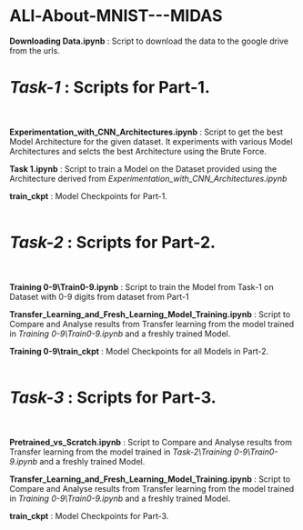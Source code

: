 # ALl-About-MNIST---MIDAS

 **Downloading Data.ipynb** : Script to download the data to the google drive from the urls. 

# *Task-1* : Scripts for Part-1. <br /><br />

   **Experimentation_with_CNN_Architectures.ipynb** : Script to get the best Model Architecture for the given dataset. It experiments with various Model Architectures and selcts the best Architecture using the Brute Force. <br />
  
   **Task 1.ipynb** : Script to train a Model on the Dataset provided using the Architecture derived from *Experimentation_with_CNN_Architectures.ipynb* <br />
  
   **train_ckpt** : Model Checkpoints for Part-1. <br /><br /> 
   
   
   # *Task-2* : Scripts for Part-2. <br /><br />

   **Training 0-9\Train0-9.ipynb** : Script to train the Model from Task-1 on Dataset with 0-9 digits from dataset from Part-1 <br />
  
   **Transfer_Learning_and_Fresh_Learning_Model_Training.ipynb** : Script to Compare and Analyse results from Transfer learning from the model trained in *Training 0-9\Train0-9.ipynb* and a freshly trained Model.  <br />
  
   **Training 0-9\train_ckpt** : Model Checkpoints for all Models in Part-2. <br /><br /> 
  
  
  # *Task-3* : Scripts for Part-3. <br /><br />

   **Pretrained_vs_Scratch.ipynb** : Script to Compare and Analyse results from Transfer learning from the model trained in *Task-2\Training 0-9\Train0-9.ipynb* and a freshly trained Model. <br />
  
   **Transfer_Learning_and_Fresh_Learning_Model_Training.ipynb** : Script to Compare and Analyse results from Transfer learning from the model trained in *Training 0-9\Train0-9.ipynb* and a freshly trained Model.  <br />
  
   **train_ckpt** : Model Checkpoints for Part-3. <br /><br /> 
